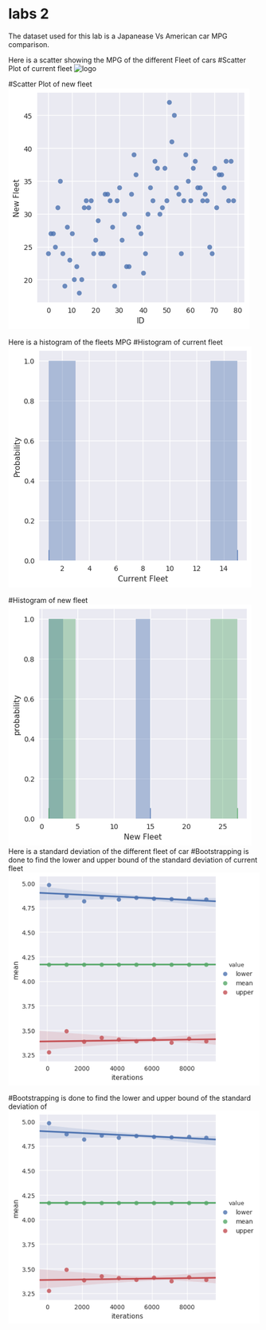 # labs 2
 The dataset used for this lab is a Japanease Vs American car MPG comparison.

Here is a scatter showing the MPG of the different Fleet of cars
#Scatter Plot of current fleet
![logo](./currentFleet_scattr.png?raw=true)

#Scatter Plot of new fleet
![logo](./newFleet_scatter.png?raw=true)

Here is a histogram of the fleets MPG
#Histogram of current fleet
![logo](./currentFleet_histogram.png?raw=true)

#Histogram of new fleet
![logo](./new_fleet_histogram.png?raw=true)
Here is a standard deviation of the different fleet of car
#Bootstrapping is done to find the lower and upper bound of the standard deviation of current fleet 
![logo](./currentFleet_bootstrap.png?raw=true)

#Bootstrapping is done to find the lower and upper bound of the standard deviation of  
![logo](./currentFleet_bootstrap.png?raw=true)





